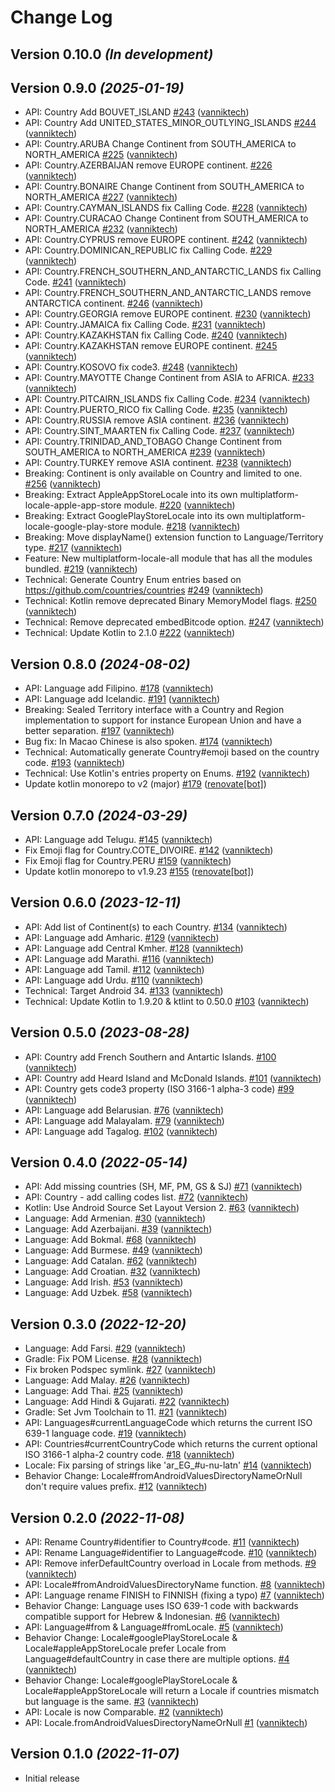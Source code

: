 # Change Log

Version 0.10.0 *(In development)*
---------------------------------

Version 0.9.0 *(2025-01-19)*
----------------------------

- API: Country Add BOUVET_ISLAND [\#243](https://github.com/vanniktech/multiplatform-locale/pull/243) ([vanniktech](https://github.com/vanniktech))
- API: Country Add UNITED_STATES_MINOR_OUTLYING_ISLANDS [\#244](https://github.com/vanniktech/multiplatform-locale/pull/244) ([vanniktech](https://github.com/vanniktech))
- API: Country.ARUBA Change Continent from SOUTH_AMERICA to NORTH_AMERICA [\#225](https://github.com/vanniktech/multiplatform-locale/pull/225) ([vanniktech](https://github.com/vanniktech))
- API: Country.AZERBAIJAN remove EUROPE continent. [\#226](https://github.com/vanniktech/multiplatform-locale/pull/226) ([vanniktech](https://github.com/vanniktech))
- API: Country.BONAIRE Change Continent from SOUTH_AMERICA to NORTH_AMERICA [\#227](https://github.com/vanniktech/multiplatform-locale/pull/227) ([vanniktech](https://github.com/vanniktech))
- API: Country.CAYMAN_ISLANDS fix Calling Code. [\#228](https://github.com/vanniktech/multiplatform-locale/pull/228) ([vanniktech](https://github.com/vanniktech))
- API: Country.CURACAO Change Continent from SOUTH_AMERICA to NORTH_AMERICA [\#232](https://github.com/vanniktech/multiplatform-locale/pull/232) ([vanniktech](https://github.com/vanniktech))
- API: Country.CYPRUS remove EUROPE continent. [\#242](https://github.com/vanniktech/multiplatform-locale/pull/242) ([vanniktech](https://github.com/vanniktech))
- API: Country.DOMINICAN_REPUBLIC fix Calling Code. [\#229](https://github.com/vanniktech/multiplatform-locale/pull/229) ([vanniktech](https://github.com/vanniktech))
- API: Country.FRENCH_SOUTHERN_AND_ANTARCTIC_LANDS fix Calling Code. [\#241](https://github.com/vanniktech/multiplatform-locale/pull/241) ([vanniktech](https://github.com/vanniktech))
- API: Country.FRENCH_SOUTHERN_AND_ANTARCTIC_LANDS remove ANTARCTICA continent. [\#246](https://github.com/vanniktech/multiplatform-locale/pull/246) ([vanniktech](https://github.com/vanniktech))
- API: Country.GEORGIA remove EUROPE continent. [\#230](https://github.com/vanniktech/multiplatform-locale/pull/230) ([vanniktech](https://github.com/vanniktech))
- API: Country.JAMAICA fix Calling Code. [\#231](https://github.com/vanniktech/multiplatform-locale/pull/231) ([vanniktech](https://github.com/vanniktech))
- API: Country.KAZAKHSTAN fix Calling Code. [\#240](https://github.com/vanniktech/multiplatform-locale/pull/240) ([vanniktech](https://github.com/vanniktech))
- API: Country.KAZAKHSTAN remove EUROPE continent. [\#245](https://github.com/vanniktech/multiplatform-locale/pull/245) ([vanniktech](https://github.com/vanniktech))
- API: Country.KOSOVO fix code3. [\#248](https://github.com/vanniktech/multiplatform-locale/pull/248) ([vanniktech](https://github.com/vanniktech))
- API: Country.MAYOTTE Change Continent from ASIA to AFRICA. [\#233](https://github.com/vanniktech/multiplatform-locale/pull/233) ([vanniktech](https://github.com/vanniktech))
- API: Country.PITCAIRN_ISLANDS fix Calling Code. [\#234](https://github.com/vanniktech/multiplatform-locale/pull/234) ([vanniktech](https://github.com/vanniktech))
- API: Country.PUERTO_RICO fix Calling Code. [\#235](https://github.com/vanniktech/multiplatform-locale/pull/235) ([vanniktech](https://github.com/vanniktech))
- API: Country.RUSSIA remove ASIA continent. [\#236](https://github.com/vanniktech/multiplatform-locale/pull/236) ([vanniktech](https://github.com/vanniktech))
- API: Country.SINT_MAARTEN fix Calling Code. [\#237](https://github.com/vanniktech/multiplatform-locale/pull/237) ([vanniktech](https://github.com/vanniktech))
- API: Country.TRINIDAD_AND_TOBAGO Change Continent from SOUTH_AMERICA to NORTH_AMERICA [\#239](https://github.com/vanniktech/multiplatform-locale/pull/239) ([vanniktech](https://github.com/vanniktech))
- API: Country.TURKEY remove ASIA continent. [\#238](https://github.com/vanniktech/multiplatform-locale/pull/238) ([vanniktech](https://github.com/vanniktech))
- Breaking: Continent is only available on Country and limited to one. [\#256](https://github.com/vanniktech/multiplatform-locale/pull/256) ([vanniktech](https://github.com/vanniktech))
- Breaking: Extract AppleAppStoreLocale into its own multiplatform-locale-apple-app-store module. [\#220](https://github.com/vanniktech/multiplatform-locale/pull/220) ([vanniktech](https://github.com/vanniktech))
- Breaking: Extract GooglePlayStoreLocale into its own multiplatform-locale-google-play-store module. [\#218](https://github.com/vanniktech/multiplatform-locale/pull/218) ([vanniktech](https://github.com/vanniktech))
- Breaking: Move displayName() extension function to Language/Territory type. [\#217](https://github.com/vanniktech/multiplatform-locale/pull/217) ([vanniktech](https://github.com/vanniktech))
- Feature: New multiplatform-locale-all module that has all the modules bundled. [\#219](https://github.com/vanniktech/multiplatform-locale/pull/219) ([vanniktech](https://github.com/vanniktech))
- Technical: Generate Country Enum entries based on https://github.com/countries/countries [\#249](https://github.com/vanniktech/multiplatform-locale/pull/249) ([vanniktech](https://github.com/vanniktech))
- Technical: Kotlin remove deprecated Binary MemoryModel flags. [\#250](https://github.com/vanniktech/multiplatform-locale/pull/250) ([vanniktech](https://github.com/vanniktech))
- Technical: Remove deprecated embedBitcode option. [\#247](https://github.com/vanniktech/multiplatform-locale/pull/247) ([vanniktech](https://github.com/vanniktech))
- Technical: Update Kotlin to 2.1.0 [\#222](https://github.com/vanniktech/multiplatform-locale/pull/222) ([vanniktech](https://github.com/vanniktech))

Version 0.8.0 *(2024-08-02)*
----------------------------

- API: Language add Filipino. [\#178](https://github.com/vanniktech/multiplatform-locale/pull/178) ([vanniktech](https://github.com/vanniktech))
- API: Language add Icelandic. [\#191](https://github.com/vanniktech/multiplatform-locale/pull/191) ([vanniktech](https://github.com/vanniktech))
- Breaking: Sealed Territory interface with a Country and Region implementation to support for instance European Union and have a better separation. [\#197](https://github.com/vanniktech/multiplatform-locale/pull/197) ([vanniktech](https://github.com/vanniktech))
- Bug fix: In Macao Chinese is also spoken. [\#174](https://github.com/vanniktech/multiplatform-locale/pull/174) ([vanniktech](https://github.com/vanniktech))
- Technical: Automatically generate Country\#emoji based on the country code. [\#193](https://github.com/vanniktech/multiplatform-locale/pull/193) ([vanniktech](https://github.com/vanniktech))
- Technical: Use Kotlin's entries property on Enums. [\#192](https://github.com/vanniktech/multiplatform-locale/pull/192) ([vanniktech](https://github.com/vanniktech))
- Update kotlin monorepo to v2 \(major\) [\#179](https://github.com/vanniktech/multiplatform-locale/pull/179) ([renovate[bot]](https://github.com/apps/renovate))

Version 0.7.0 *(2024-03-29)*
----------------------------

- API: Language add Telugu. [\#145](https://github.com/vanniktech/multiplatform-locale/pull/145) ([vanniktech](https://github.com/vanniktech))
- Fix Emoji flag for Country.COTE\_DIVOIRE. [\#142](https://github.com/vanniktech/multiplatform-locale/pull/142) ([vanniktech](https://github.com/vanniktech))
- Fix Emoji flag for Country.PERU [\#159](https://github.com/vanniktech/multiplatform-locale/pull/159) ([vanniktech](https://github.com/vanniktech))
- Update kotlin monorepo to v1.9.23 [\#155](https://github.com/vanniktech/multiplatform-locale/pull/155) ([renovate[bot]](https://github.com/apps/renovate))

Version 0.6.0 *(2023-12-11)*
----------------------------

- API: Add list of Continent\(s\) to each Country. [\#134](https://github.com/vanniktech/multiplatform-locale/pull/134) ([vanniktech](https://github.com/vanniktech))
- API: Language add Amharic. [\#129](https://github.com/vanniktech/multiplatform-locale/pull/129) ([vanniktech](https://github.com/vanniktech))
- API: Language add Central Kmher. [\#128](https://github.com/vanniktech/multiplatform-locale/pull/128) ([vanniktech](https://github.com/vanniktech))
- API: Language add Marathi. [\#116](https://github.com/vanniktech/multiplatform-locale/pull/116) ([vanniktech](https://github.com/vanniktech))
- API: Language add Tamil. [\#112](https://github.com/vanniktech/multiplatform-locale/pull/112) ([vanniktech](https://github.com/vanniktech))
- API: Language add Urdu. [\#110](https://github.com/vanniktech/multiplatform-locale/pull/110) ([vanniktech](https://github.com/vanniktech))
- Technical: Target Android 34. [\#133](https://github.com/vanniktech/multiplatform-locale/pull/133) ([vanniktech](https://github.com/vanniktech))
- Technical: Update Kotlin to 1.9.20 & ktlint to 0.50.0 [\#103](https://github.com/vanniktech/multiplatform-locale/pull/103) ([vanniktech](https://github.com/vanniktech))

Version 0.5.0 *(2023-08-28)*
----------------------------

- API: Country add French Southern and Antartic Islands. [\#100](https://github.com/vanniktech/multiplatform-locale/pull/100) ([vanniktech](https://github.com/vanniktech))
- API: Country add Heard Island and McDonald Islands. [\#101](https://github.com/vanniktech/multiplatform-locale/pull/101) ([vanniktech](https://github.com/vanniktech))
- API: Country gets code3 property \(ISO 3166-1 alpha-3 code\) [\#99](https://github.com/vanniktech/multiplatform-locale/pull/99) ([vanniktech](https://github.com/vanniktech))
- API: Language add Belarusian. [\#76](https://github.com/vanniktech/multiplatform-locale/pull/76) ([vanniktech](https://github.com/vanniktech))
- API: Language add Malayalam. [\#79](https://github.com/vanniktech/multiplatform-locale/pull/79) ([vanniktech](https://github.com/vanniktech))
- API: Language add Tagalog. [\#102](https://github.com/vanniktech/multiplatform-locale/pull/102) ([vanniktech](https://github.com/vanniktech))

Version 0.4.0 *(2022-05-14)*
----------------------------

- API: Add missing countries \(SH, MF, PM, GS & SJ\) [\#71](https://github.com/vanniktech/multiplatform-locale/pull/71) ([vanniktech](https://github.com/vanniktech))
- API: Country - add calling codes list. [\#72](https://github.com/vanniktech/multiplatform-locale/pull/72) ([vanniktech](https://github.com/vanniktech))
- Kotlin: Use Android Source Set Layout Version 2. [\#63](https://github.com/vanniktech/multiplatform-locale/pull/63) ([vanniktech](https://github.com/vanniktech))
- Language: Add Armenian. [\#30](https://github.com/vanniktech/multiplatform-locale/pull/30) ([vanniktech](https://github.com/vanniktech))
- Language: Add Azerbaijani. [\#39](https://github.com/vanniktech/multiplatform-locale/pull/39) ([vanniktech](https://github.com/vanniktech))
- Language: Add Bokmal. [\#68](https://github.com/vanniktech/multiplatform-locale/pull/68) ([vanniktech](https://github.com/vanniktech))
- Language: Add Burmese. [\#49](https://github.com/vanniktech/multiplatform-locale/pull/49) ([vanniktech](https://github.com/vanniktech))
- Language: Add Catalan. [\#62](https://github.com/vanniktech/multiplatform-locale/pull/62) ([vanniktech](https://github.com/vanniktech))
- Language: Add Croatian. [\#32](https://github.com/vanniktech/multiplatform-locale/pull/32) ([vanniktech](https://github.com/vanniktech))
- Language: Add Irish. [\#53](https://github.com/vanniktech/multiplatform-locale/pull/53) ([vanniktech](https://github.com/vanniktech))
- Language: Add Uzbek. [\#58](https://github.com/vanniktech/multiplatform-locale/pull/58) ([vanniktech](https://github.com/vanniktech))

Version 0.3.0 *(2022-12-20)*
----------------------------

- Language: Add Farsi. [\#29](https://github.com/vanniktech/multiplatform-locale/pull/29) ([vanniktech](https://github.com/vanniktech))
- Gradle: Fix POM License. [\#28](https://github.com/vanniktech/multiplatform-locale/pull/28) ([vanniktech](https://github.com/vanniktech))
- Fix broken Podspec symlink. [\#27](https://github.com/vanniktech/multiplatform-locale/pull/27) ([vanniktech](https://github.com/vanniktech))
- Language: Add Malay. [\#26](https://github.com/vanniktech/multiplatform-locale/pull/26) ([vanniktech](https://github.com/vanniktech))
- Language: Add Thai. [\#25](https://github.com/vanniktech/multiplatform-locale/pull/25) ([vanniktech](https://github.com/vanniktech))
- Language: Add Hindi & Gujarati. [\#22](https://github.com/vanniktech/multiplatform-locale/pull/22) ([vanniktech](https://github.com/vanniktech))
- Gradle: Set Jvm Toolchain to 11. [\#21](https://github.com/vanniktech/multiplatform-locale/pull/21) ([vanniktech](https://github.com/vanniktech))
- API: Languages\#currentLanguageCode which returns the current ISO 639-1 language code. [\#19](https://github.com/vanniktech/multiplatform-locale/pull/19) ([vanniktech](https://github.com/vanniktech))
- API: Countries\#currentCountryCode which returns the current optional ISO 3166-1 alpha-2 country code. [\#18](https://github.com/vanniktech/multiplatform-locale/pull/18) ([vanniktech](https://github.com/vanniktech))
- Locale: Fix parsing of strings like 'ar\_EG\_\#u-nu-latn' [\#14](https://github.com/vanniktech/multiplatform-locale/pull/14) ([vanniktech](https://github.com/vanniktech))
- Behavior Change: Locale\#fromAndroidValuesDirectoryNameOrNull don't require values prefix. [\#12](https://github.com/vanniktech/multiplatform-locale/pull/12) ([vanniktech](https://github.com/vanniktech))

Version 0.2.0 *(2022-11-08)*
----------------------------

- API: Rename Country\#identifier to Country\#code. [\#11](https://github.com/vanniktech/multiplatform-locale/pull/11) ([vanniktech](https://github.com/vanniktech))
- API: Rename Language\#identifier to Language\#code. [\#10](https://github.com/vanniktech/multiplatform-locale/pull/10) ([vanniktech](https://github.com/vanniktech))
- API: Remove inferDefaultCountry overload in Locale from methods. [\#9](https://github.com/vanniktech/multiplatform-locale/pull/9) ([vanniktech](https://github.com/vanniktech))
- API: Locale\#fromAndroidValuesDirectoryName function. [\#8](https://github.com/vanniktech/multiplatform-locale/pull/8) ([vanniktech](https://github.com/vanniktech))
- API: Language rename FINISH to FINNISH \(fixing a typo\) [\#7](https://github.com/vanniktech/multiplatform-locale/pull/7) ([vanniktech](https://github.com/vanniktech))
- Behavior Change: Language uses ISO 639-1 code with backwards compatible support for Hebrew & Indonesian. [\#6](https://github.com/vanniktech/multiplatform-locale/pull/6) ([vanniktech](https://github.com/vanniktech))
- API: Language\#from & Language\#fromLocale. [\#5](https://github.com/vanniktech/multiplatform-locale/pull/5) ([vanniktech](https://github.com/vanniktech))
- Behavior Change: Locale\#googlePlayStoreLocale & Locale\#appleAppStoreLocale prefer Locale from Language\#defaultCountry in case there are multiple options. [\#4](https://github.com/vanniktech/multiplatform-locale/pull/4) ([vanniktech](https://github.com/vanniktech))
- Behavior Change: Locale\#googlePlayStoreLocale & Locale\#appleAppStoreLocale will return a Locale if countries mismatch but language is the same. [\#3](https://github.com/vanniktech/multiplatform-locale/pull/3) ([vanniktech](https://github.com/vanniktech))
- API: Locale is now Comparable. [\#2](https://github.com/vanniktech/multiplatform-locale/pull/2) ([vanniktech](https://github.com/vanniktech))
- API: Locale.fromAndroidValuesDirectoryNameOrNull [\#1](https://github.com/vanniktech/multiplatform-locale/pull/1) ([vanniktech](https://github.com/vanniktech))

Version 0.1.0 *(2022-11-07)*
----------------------------

- Initial release

